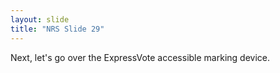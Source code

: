 ```yaml
---
layout: slide
title: "NRS Slide 29"
---
```


Next, let's go over the ExpressVote accessible marking device.